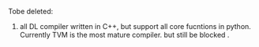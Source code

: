 Tobe deleted:
1. all DL compiler written in C++, but support all core fucntions in python. Currently TVM is the most mature compiler. but still be blocked . 
